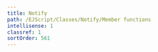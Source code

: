 ```yaml
---
title: Notify
path: /EJScript/Classes/Notify/Member functions
intellisense: 1
classref: 1
sortOrder: 561
---
```





